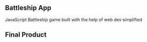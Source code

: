 ## Battleship App

JavaScript Battleship game built with the help of web dev simplified

## Final Product

